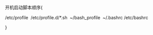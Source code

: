 ​             开机启动脚本顺序{

​        /etc/profile
​        /etc/profile.d/*.sh
​        ~/bash_profile
​        ~/.bashrc
​        /etc/bashrc

​    }